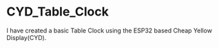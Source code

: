# CYD_Table_Clock
I have created a basic Table Clock using the ESP32 based Cheap Yellow Display(CYD).
